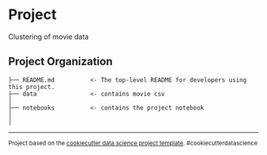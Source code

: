 Project 
==============================

Clustering of movie data

Project Organization
------------

    ├── README.md          <- The top-level README for developers using this project.
    ├── data               <- contains movie csv
    │
    ├── notebooks          <- contains the project notebook
    │                        
    │                         


--------

<p><small>Project based on the <a target="_blank" href="https://drivendata.github.io/cookiecutter-data-science/">cookiecutter data science project template</a>. #cookiecutterdatascience</small></p>
